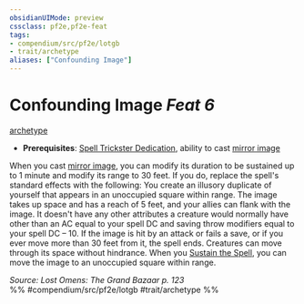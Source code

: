 ```yaml
---
obsidianUIMode: preview
cssclass: pf2e,pf2e-feat
tags:
- compendium/src/pf2e/lotgb
- trait/archetype
aliases: ["Confounding Image"]
---
```

# Confounding Image  *Feat 6*  
[archetype](/rules/traits/archetype.md)  

- **Prerequisites**: [Spell Trickster Dedication](/compendium/feats/spell-trickster-dedication-lotgb.md), ability to cast [mirror image](/compendium/spells/mirror-image.md)

When you cast [mirror image](/compendium/spells/mirror-image.md), you can modify its duration to be sustained up to 1 minute and modify its range to 30 feet. If you do, replace the spell's standard effects with the following: You create an illusory duplicate of yourself that appears in an unoccupied square within range. The image takes up space and has a reach of 5 feet, and your allies can flank with the image. It doesn't have any other attributes a creature would normally have other than an AC equal to your spell DC and saving throw modifiers equal to your spell DC – 10. If the image is hit by an attack or fails a save, or if you ever move more than 30 feet from it, the spell ends. Creatures can move through its space without hindrance. When you [Sustain the Spell](/rules/actions/sustain-a-spell.md), you can move the image to an unoccupied square within range.

*Source: Lost Omens: The Grand Bazaar p. 123*  
%% #compendium/src/pf2e/lotgb #trait/archetype %%
